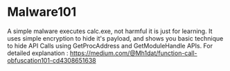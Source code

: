 # Malware101
A simple malware executes calc.exe, not harmful it is just for learning.
It uses simple encryption to hide it's payload, and shows you basic technique to hide API Calls using GetProcAddress and GetModuleHandle APIs.
For detailed explanation : https://medium.com/@Mh1dat/function-call-obfuscation101-cd4308651638
